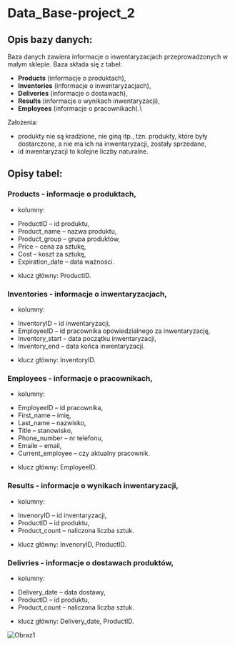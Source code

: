 # Data_Base-project_2
## Opis bazy danych:
Baza danych zawiera informacje o inwentaryzacjach przeprowadzonych w małym sklepie. Baza składa się z tabel: 
* **Products** (informacje o produktach),
* **Inventories** (informacje o inwentaryzacjach),
* **Deliveries** (informacje o dostawach),
* **Results** (informacje o wynikach inwentaryzacji),
* **Employees** (informacje o pracownikach).\

Założenia: 
* produkty nie są kradzione, nie giną itp., tzn. produkty, które były dostarczone, a nie ma ich na inwentaryzacji, zostały sprzedane,
* id inwentaryzacji to kolejne liczby naturalne.

## Opisy tabel:
### Products  - informacje o produktach,
*	kolumny:
-	ProductID – id produktu,
-	Product_name – nazwa produktu,
- Product_group – grupa produktów,
- Price – cena za sztukę,
-	Cost – koszt za sztukę,
-	Expiration_date – data ważności.
*	klucz główny: ProductID.
###	Inventories  - informacje o inwentaryzacjach,
*	kolumny:
-	InventoryID – id inwentaryzacji,
-	EmployeeID – id pracownika opowiedzialnego za inwentaryzację,
-	Inventory_start – data początku inwentaryzacji,
-	Inventory_end –  data końca inwentaryzacji.
*	klucz główny: InventoryID.
###	Employees  - informacje o pracownikach,
*	kolumny:
-	EmployeeID – id pracownika,
-	First_name – imię,
-	Last_name – nazwisko,
-	Title – stanowisko,
-	Phone_number – nr telefonu,
-	Emaile – email,
-	Current_employee – czy aktualny pracownik.
*	klucz główny: EmployeeID.
###	Results  - informacje o wynikach inwentaryzacji,
* kolumny:
-	InvenoryID – id inventaryzacji,
-	ProductID – id produktu,
-	Product_count – naliczona liczba sztuk.
*	klucz główny: InvenoryID, ProductID.
###	Delivries  - informacje o dostawach produktów,
*	kolumny:
-	Delivery_date – data dostawy,
-	ProductID – id produktu,
-	Product_count – naliczona liczba sztuk.
*	klucz główny: Delivery_date, ProductID.

![Obraz1](https://github.com/aleksandra1804/Data_Base-project_2/assets/24977862/2c86a4be-2556-431c-9a11-4530074d9c93)


